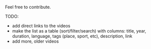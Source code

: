 Feel free to contribute.

TODO:
- add direct links to the videos
- make the list as a table (sort/filter/search) with columns: title, year, duration, language, tags (place, sport, etc), description, link
- add more, older videos

